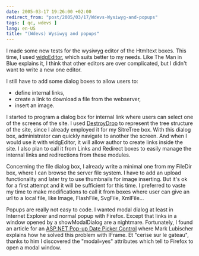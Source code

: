 ```yaml
---
date: 2005-03-17 19:26:00 +02:00
redirect_from: "post/2005/03/17/Wdevs-Wysiwyg-and-popups"
tags: [ qc, wdevs ]
lang: en-US
title: "(Wdevs) Wysiwyg and popups"
---
```


I made some new tests for the wysiwyg editor of the Htmltext boxes. This
time, I used [widgEditor](http://www.themaninblue.com/experiment/widgEditor/), which
suits better to my needs. Like The Man in Blue explains it, I think that other
editors are over complicated, but I didn't want to write a new one editor.

I still have to add some dialog boxes to allow users to:

* define internal links,
* create a link to download a file from the webserver,
* insert an image.

I started to program a dialog box for internal link where users can select
one of the screens of the site. I used [DestroyDrop](http://www.destroydrop.com/javascripts/tree/) to represent the
tree structure of the site, since I already employed it for my SitreTree box.
With this dialog box, administrator can quickly navigate to another the screen.
And when I would use it with widgEditor, it will allow author to create links
inside the site. I also plan to call it from Links and Redirect boxes to easily
manage the internal links and redirections from these modules.

Concerning the file dialog box, I already write a minimal one from my
FileDir box, where I can browse the server file system. I have to add an upload
functionality and later try to use thumbnails for image inserting. But it's ok
for a first attempt and it will be sufficient for this time. I preferred to
vaste my time to make modifications to call it from boxes where user can give
an url to a local file, like Image, FlashFile, SvgFile, XmlFile…

Popups are really not easy to code. I wanted modal dialog at least in
Internet Explorer and normal popup with Firefox. Except that links in a window
opened by a showModalDialog are a nightmare. Fortunately, I found an article
for an [ASP.NET Pop-up
Date Picker Control](http://www.dotpitchstudios.com/mainsite/default.aspx?pageid=7) where Mark Lubischer explains how he solved this
problem with IFrame. Et "cerise sur le gateau", thanks to him I discovered the
"modal=yes" attributes which tell to Firefox to open a modal window.
